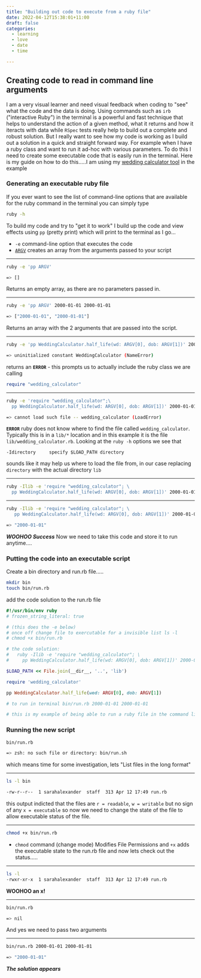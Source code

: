 ```yaml
---
title: "Building out code to execute from a ruby file"
date: 2022-04-12T15:38:01+11:00
draft: false
categories:
  - learning
  - love
  - date
  - time

---
```

## Creating code to read in command line arguments
I am a very visual learner and need visual feedback when coding to "see" what the code and the data is doing. Using commands such as `irb` ("interactive Ruby") in the terminal is a powerful and fast technique that helps to understand the action of a given method, what it returns and how it iteracts with data while `RSpec` tests really help to build out a complete and robust solution. But I really want to see how my code is working as I build out a solution in a quick and straight forward way. For example when I have a ruby class and want to run it ad-hoc with various parameters. To do this I need to create some executable code that is easily run in the terminal. Here is my guide on how to do this.....I am using my [wedding calculator tool](/posts/20220412-calculating-love/) in the example

### Generating an executable ruby file
If you ever want to see the list of command-line options that are available for the ruby command in the terminal you can simply type

``` sh
ruby -h
 ```

To build my code and try to "get it to work" I build up the code and view effects using `pp` (pretty print) which will print to the terminal as I go...
- `-e`  command-line option that executes the code
- [`ARGV`](https://ruby-doc.org/core-3.1.0/ARGF.html) creates an array from the arguments passed to your script

---

``` sh
ruby -e 'pp ARGV'

=> []
```

Returns an empty array, as there are no parameters passed in.

---

``` sh
ruby -e 'pp ARGV' 2000-01-01 2000-01-01

=> ["2000-01-01", "2000-01-01"]
```

Returns an array with the 2 arguments that are passed into the script.

---

``` sh
ruby -e 'pp WeddingCalculator.half_life(wd: ARGV[0], dob: ARGV[1])' 2000-01-01 2000-01-01

=> uninitialized constant WeddingCalculator (NameError)
```

returns an **`ERROR`** - this prompts us to actually include the ruby class we are calling

``` ruby
require "wedding_calculator"
```

---

``` sh
ruby -e 'require "wedding_calculator";\
  pp WeddingCalculator.half_life(wd: ARGV[0], dob: ARGV[1])' 2000-01-01 2000-01-01

=> cannot load such file -- wedding_calculator (LoadError)
```

**`ERROR`** ruby does not know where to find the file called
`wedding_calculator`. Typically this is in a `lib/*` location and in this
example it is the file `lib/wedding_calculator.rb`. Looking at the `ruby -h`
options we see that

```
-Idirectory     specify $LOAD_PATH directory
```

sounds like it may help us where to load the file from, in our case replacing
`directory` with the actual directory `lib`

---

``` sh
ruby -Ilib -e 'require "wedding_calculator"; \
  pp WeddingCalculator.half_life(wd: ARGV[0], dob: ARGV[1])' 2000-01-01 2000-01-01
```

---

``` sh
ruby -Ilib -e 'require "wedding_calculator"; \
   pp WeddingCalculator.half_life(wd: ARGV[0], dob: ARGV[1])' 2000-01-01 2000-01-01

=> "2000-01-01"
```

**_WOOHOO Success_**
Now we need to take this code and store it to run anytime....

### Putting the code into an executable script

Create a bin directory and run.rb file.....

``` sh
mkdir bin
touch bin/run.rb
```

add the code solution to the run.rb file

``` ruby
#!/usr/bin/env ruby
# frozen_string_literal: true

# (this does the -e below)
# once off change file to exercutable for a invisible list ls -l
# chmod +x bin/run.rb

# the code solution:
#   ruby -Ilib -e 'require "wedding_calculator"; \
#     pp WeddingCalculator.half_life(wd: ARGV[0], dob: ARGV[1])' 2000-01-01 2000-01-01

$LOAD_PATH << File.join(__dir__, '..', 'lib')

require 'wedding_calculator'

pp WeddingCalculator.half_life(wed: ARGV[0], dob: ARGV[1])

# to run in terminal bin/run.rb 2000-01-01 2000-01-01

# this is my example of being able to run a ruby file in the command line
```

### Running the new script

``` sh
bin/run.rb

=> zsh: no such file or directory: bin/run.sh
```

which means time for some investigation, lets "List files in the long format"

---

``` sh
ls -l bin

-rw-r--r--  1 sarahalexander  staff  313 Apr 12 17:49 run.rb
```

this output indicted that the files are `r = readable`, `w = writable` but no sign of any `x = executable` so now we need to change the state of the file to allow executable status of the file.

---

``` sh
chmod +x bin/run.rb
```

- `chmod` command (change mode) Modifies File Permissions and `+x` adds the executable state to the run.rb file
and now lets check out the status.....

---

``` sh
ls -l
-rwxr-xr-x  1 sarahalexander  staff  313 Apr 12 17:49 run.rb
```

**WOOHOO an x!**

---

``` sh
bin/run.rb

=> nil
```

And yes we need to pass two arguments

---

``` sh
bin/run.rb 2000-01-01 2000-01-01

=> "2000-01-01"
```

**_The solution appears_**
